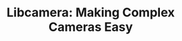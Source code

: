 ---
categories:
- bkk19
description: '> Cameras are complex devices that need heavy hardware image processing
  operations. Control of the processing is based on advanced algorithms that must
  run on a programmable processor. This has traditionally been implemented in a dedicated
  MCU in the camera, but in embedded devices algorithms have been moved to the main
  CPU to save cost. Blurring the boundary between camera devices and Linux often left
  the user with no other option than a vendor-specific closed-source solution.<br
  /> <br /> To address this problem the V4L2 community is collaborating with industry
  leaders to develop a camera stack that will be open-source-friendly while still
  protecting vendor core IP. Libcamera is under active development and interested
  vendors have the opportunity to contribute and provide feedback to ensure we cover
  all use cases before the API is finalised.<br /> <br /> This talk will examine the
  libcamera architecture, and how it applies to embedded ARM devices. We will look
  at how vendors and developers can use the stack to their advantage, the areas they
  can contribute to, the benefits the stack will bring to them, and how they can influence
  the design.'
future_image:
  featured: 'true'
  path: /assets/images/featured-images/bkk19/BKK19-504.png
session_attendee_num: '2'
session_id: BKK19-504
session_room: Session Room 2 (Lotus 3-4)
session_slot:
  end_time: '2019-04-05 09:25:00'
  start_time: '2019-04-05 09:00:00'
session_speakers:
- speaker_bio: Kieran Bingham is an embedded software engineer working with Ideas
    on Board and specialising in Linux kernel developments with a focus on media related
    subsystems.<br><br>Kieran has worked with embedded Linux systems for over 12 years
    through professional service companies and silicon vendors and now focuses on
    upstream-first projects.<br><br>He has previously presented at the Embedded Linux
    Conference (North America) and Automotive Linux Summit (Japan).
  speaker_company: Ideas on Board
  speaker_image: /assets/images/speakers/bkk19/KieranBingham.jpg
  speaker_location: ''
  speaker_name: Kieran Bingham
  speaker_position: Linux Embedded Software Engineer
  speaker_username: kieran.bingham
session_track: Multimedia
tag: session
tags:
- Open Source Development
- Multimedia
- Linux Kernel
title: 'Libcamera: Making Complex Cameras Easy'
---